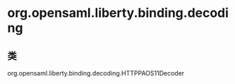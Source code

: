 # org.opensaml.liberty.binding.decoding

## 类

org.opensaml.liberty.binding.decoding.HTTPPAOS11Decoder




